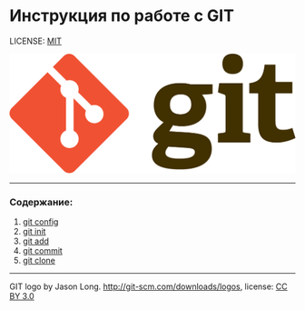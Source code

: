 # Инструкция по работе с GIT

LICENSE: [MIT](./license.md)

![](./1920px-Git-logo.svg.png)

---

### Содержание:
1. [git config](./config.md)
2. [git init](./init.md)
3. [git add](./add.md)
4. [git commit](./commit.md)
5. [git clone](./clone.md)


---

GIT logo by Jason Long. http://git-scm.com/downloads/logos, license: [CC BY 3.0](https://creativecommons.org/licenses/by/3.0/deed.en)